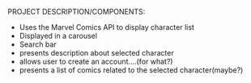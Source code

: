 PROJECT DESCRIPTION/COMPONENTS:
- Uses the Marvel Comics API to display character list
- Displayed in a carousel
- Search bar
- presents description about selected character
- allows user to create an account....(for what?)
- presents a list of comics related to the selected character(maybe?)
